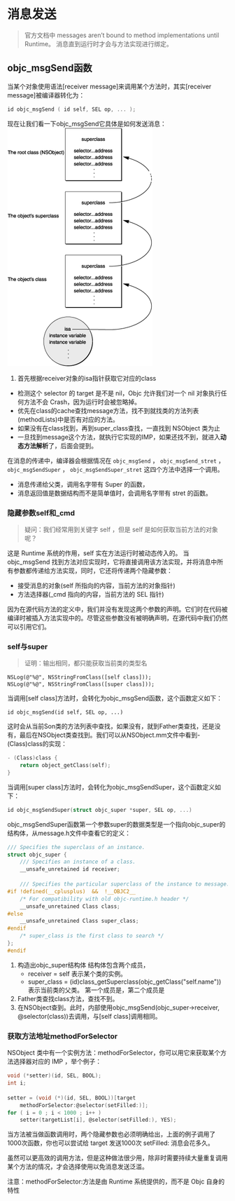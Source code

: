 # 消息发送

>官方文档中 
messages aren’t bound to method implementations until Runtime。
消息直到运行时才会与方法实现进行绑定。

## objc_msgSend函数

当某个对象使用语法[receiver message]来调用某个方法时，其实[receiver message]被编译器转化为：
```c
id objc_msgSend ( id self, SEL op, ... );
```
现在让我们看一下objc_msgSend它具体是如何发送消息：
![](/assets/2.gif)

1. 首先根据receiver对象的isa指针获取它对应的class
- 检测这个 selector 的 target 是不是 nil，Objc 允许我们对一个 nil 对象执行任何方法不会 Crash，因为运行时会被忽略掉。
- 优先在class的cache查找message方法，找不到就找类的方法列表(methodLists)中是否有对应的方法。
- 如果没有在class找到，再到super_class查找，一直找到 NSObject 类为止
- 一旦找到message这个方法，就执行它实现的IMP，如果还找不到，就进入**动态方法解析**了，后面会提到。

在消息的传递中，编译器会根据情况在 `objc_msgSend` ， `objc_msgSend_stret` ， `objc_msgSendSuper` ， `objc_msgSendSuper_stret` 这四个方法中选择一个调用。
- 消息传递给父类，调用名字带有 Super 的函数，
- 消息返回值是数据结构而不是简单值时，会调用名字带有 stret 的函数。

### 隐藏参数self和_cmd

>疑问：我们经常用到关键字 self ，但是 self 是如何获取当前方法的对象呢？

这是 Runtime 系统的作用，self 实在方法运行时被动态传入的。
当 objc_msgSend 找到方法对应实现时，它将直接调用该方法实现，并将消息中所有参数都传递给方法实现，同时，它还将传递两个隐藏参数：

- 接受消息的对象(self 所指向的内容，当前方法的对象指针)
- 方法选择器(_cmd 指向的内容，当前方法的 SEL 指针)

因为在源代码方法的定义中，我们并没有发现这两个参数的声明。它们时在代码被编译时被插入方法实现中的。尽管这些参数没有被明确声明，在源代码中我们仍然可以引用它们。

### self与super
>证明：输出相同，都只能获取当前类的类型名
```
NSLog(@"%@", NSStringFromClass([self class]));
NSLog(@"%@", NSStringFromClass([super class]));
```

当调用[self class]方法时，会转化为objc_msgSend函数，这个函数定义如下：
```
id objc_msgSend(id self, SEL op, ...)
```
这时会从当前Son类的方法列表中查找，如果没有，就到Father类查找，还是没有，最后在NSObject类查找到。我们可以从NSObject.mm文件中看到- (Class)class的实现：
```c
- (Class)class {
    return object_getClass(self);
}
```
当调用[super class]方法时，会转化为objc_msgSendSuper，这个函数定义如下：
```c
id objc_msgSendSuper(struct objc_super *super, SEL op, ...)
```
objc_msgSendSuper函数第一个参数super的数据类型是一个指向objc_super的结构体，从message.h文件中查看它的定义：
```c
/// Specifies the superclass of an instance. 
struct objc_super {
    /// Specifies an instance of a class.
    __unsafe_unretained id receiver;

    /// Specifies the particular superclass of the instance to message. 
#if !defined(__cplusplus)  &&  !__OBJC2__
    /* For compatibility with old objc-runtime.h header */
    __unsafe_unretained Class class;
#else
    __unsafe_unretained Class super_class;
#endif
    /* super_class is the first class to search */
};
#endif
```
1. 构造出objc_super结构体
    结构体包含两个成员，
    - receiver = self 表示某个类的实例。
    - super_class = (id)class_getSuperclass(objc_getClass("self.name"))
 表示当前类的父类。
第一个成员是，第二个成员是
2. Father类查找class方法，查找不到。
3. 在NSObject查到。此时，内部使用objc_msgSend(objc_super->receiver, @selector(class))去调用，与[self class]调用相同。

### 获取方法地址methodForSelector

NSObject 类中有一个实例方法：methodForSelector，你可以用它来获取某个方法选择器对应的 IMP ，举个例子：
```c
void (*setter)(id, SEL, BOOL);
int i;

setter = (void (*)(id, SEL, BOOL))[target
    methodForSelector:@selector(setFilled:)];
for ( i = 0 ; i < 1000 ; i++ )
    setter(targetList[i], @selector(setFilled:), YES);
```
当方法被当做函数调用时，两个隐藏参数也必须明确给出，上面的例子调用了1000次函数，你也可以尝试给 target 发送1000次 setFilled: 消息会花多久。

虽然可以更高效的调用方法，但是这种做法很少用，除非时需要持续大量重复调用某个方法的情况，才会选择使用以免消息发送泛滥。

注意：methodForSelector:方法是由 Runtime 系统提供的，而不是 Objc 自身的特性